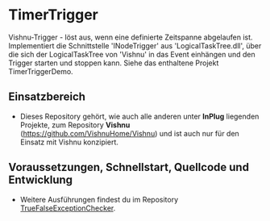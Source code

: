 # TimerTrigger
Vishnu-Trigger - löst aus, wenn eine definierte Zeitspanne abgelaufen ist.
Implementiert die Schnittstelle 'INodeTrigger' aus 'LogicalTaskTree.dll', über die sich der LogicalTaskTree
von 'Vishnu' in das Event einhängen und den Trigger starten und stoppen kann.
Siehe das enthaltene Projekt TimerTriggerDemo.

## Einsatzbereich

  - Dieses Repository gehört, wie auch alle anderen unter **InPlug** liegenden Projekte, zum
   Repository **Vishnu** (https://github.com/VishnuHome/Vishnu) und ist auch nur für den Einsatz mit Vishnu konzipiert.

## Voraussetzungen, Schnellstart, Quellcode und Entwicklung

  - Weitere Ausführungen findest du im Repository [TrueFalseExceptionChecker](https://github.com/InPlug/TrueFalseExceptionChecker).
